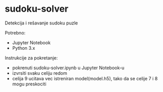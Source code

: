 # sudoku-solver

Detekcija i rešavanje sudoku puzle

Potrebno:
- Jupyter Notebook
- Python 3.x

Instrukcije za pokretanje:
- pokrenuti sudoku-solver.ipynb u Jupyter Notebook-u
- izvrsiti svaku celiju redom
- celija 9 ucitava vec istreniran model(model.h5), tako da se celije 7 i 8 mogu preskociti
